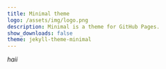 ```yaml
---
title: Minimal theme
logo: /assets/img/logo.png
description: Minimal is a theme for GitHub Pages.
show_downloads: false
theme: jekyll-theme-minimal
---
```


*haii*
